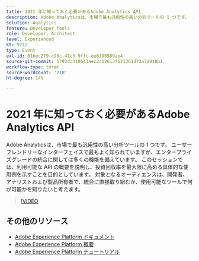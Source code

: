 ```yaml
---
title: 2021 年に知っておく必要があるAdobe Analytics API
description: Adobe Analyticsは、市場で最も汎用性の高い分析ツールの 1 つです。 ユーザーフレンドリーなインターフェイスで最もよく知られていますが、エンタープライズグレードの統合に関しては多くの機能を備えています。 このセッションでは、利用可能な API の概要を説明し、投資回収率を最大限に高める具体的な使用例を示すことを目的としています。 対象となるオーディエンスは、開発者、アナリストおよび製品所有者で、統合に直接取り組むか、使用可能なツールで何が可能かを知りたいと考えます。
solution: Analytics
feature: Developer Tools
role: Developer, Architect
level: Experienced
kt: 9212
type: Event
exl-id: 61bec279-c99c-41c3-9ffc-ee6f90509ae4
source-git-commit: 1792dc318643aec2c12613f621361d72a7a918b1
workflow-type: tm+mt
source-wordcount: '218'
ht-degree: 14%

---
```


# 2021 年に知っておく必要があるAdobe Analytics API

Adobe Analyticsは、市場で最も汎用性の高い分析ツールの 1 つです。 ユーザーフレンドリーなインターフェイスで最もよく知られていますが、エンタープライズグレードの統合に関しては多くの機能を備えています。 このセッションでは、利用可能な API の概要を説明し、投資回収率を最大限に高める具体的な使用例を示すことを目的としています。 対象となるオーディエンスは、開発者、アナリストおよび製品所有者で、統合に直接取り組むか、使用可能なツールで何が可能かを知りたいと考えます。

>[!VIDEO](https://video.tv.adobe.com/v/337576/?quality=12&learn=on&hidetitle=true)

## その他のリソース

- [Adobe Experience Platform ドキュメント](https://experienceleague.adobe.com/docs/experience-platform.html?lang=ja)
- [Adobe Experience Platform 概要](https://experienceleague.adobe.com/docs/experience-platform/landing/home.html?lang=ja)
- [Adobe Experience Platform チュートリアル](https://experienceleague.adobe.com/docs/platform-learn/tutorials/overview.html?lang=ja)
